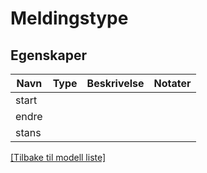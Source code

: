 # Meldingstype

## Egenskaper

| Navn  | Type | Beskrivelse | Notater |
|-------|------|-------------|---------|
| start |      |             |         |
| endre |      |             |         |
| stans |      |             |         |

[[Tilbake til modell liste]](../index.md)


